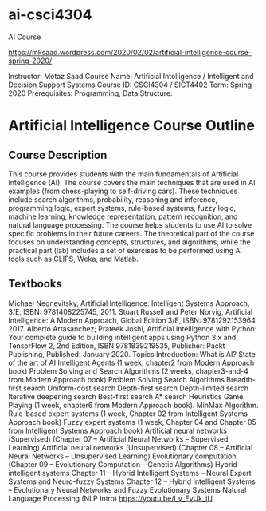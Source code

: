# ai-csci4304
AI Course 

https://mksaad.wordpress.com/2020/02/02/artificial-intelligence-course-spring-2020/ 


Instructor: Motaz Saad
Course Name: Artificial Intelligence / Intelligent and Decision Support Systems
Course ID: CSCI4304 / SICT4402
Term: Spring 2020
Prerequisites: Programming, Data Structure.

# Artificial Intelligence Course Outline

## Course Description
This course provides students with the main fundamentals of Artificial Intelligence (AI). The course covers the main techniques that are used in AI examples (from chess-playing to self-driving cars). These techniques include search algorithms, probability, reasoning and inference, programming logic, expert systems, rule-based systems, fuzzy logic, machine learning, knowledge representation, pattern recognition, and natural language processing. The course helps students to use AI to solve specific problems in their future careers. The theoretical part of the course focuses on understanding concepts, structures, and algorithms, while the practical part (lab) includes a set of exercises to be performed using AI tools such as CLIPS, Weka, and Matlab.

## Textbooks

Michael Negnevitsky, Artificial Intelligence: Intelligent Systems Approach, 3/E, ISBN: 9781408225745, 2011.
Stuart Russell and Peter Norvig, Artificial Intelligence: A Modern Approach, Global Edition 3/E, ISBN: 9781292153964, 2017.
Alberto Artasanchez; Prateek Joshi, Artificial Intelligence with Python: Your complete guide to building intelligent apps using Python 3.x and TensorFlow 2, 2nd Edition, ISBN 9781839219535, Publisher: Packt Publishing, Published: January 2020.
Topics
Introduction: What is AI?
State of the art of AI
Intelligent Agents (1 week, chapter2 from Modern Approach book)
Problem Solving and Search Algorithms (2 weeks, chapter3-and-4 from Modern Approach book)
Problem Solving
Search Algorithms
Breadth-first search
Uniform-cost search
Depth-first search
Depth-limited search
Iterative deepening search
Best-first search
A* search
Heuristics
Game Playing (1 week, chapter6 from Modern Approach book). MinMax Algorithm.
Rule-based expert systems (1 week, Chapter 02 from Intelligent Systems Approach book)
Fuzzy expert systems (1 week, Chapter 04 and Chapter 05 from Intelligent Systems Approach book)
Artificial neural networks (Supervised) (Chapter 07 – Artificial Neural Networks – Supervised Learning)
Artificial neural networks (Unsupervised) (Chapter 08 – Artificial Neural Networks – Unsupervised Learning)
Evolutionary computation (Chapter 09 – Evolutionary Computation – Genetic Algorithms)
Hybrid intelligent systems
Chapter 11 – Hybrid Intelligent Systems – Neural Expert Systems and Neuro-fuzzy Systems
Chapter 12 – Hybrid Intelligent Systems – Evolutionary Neural Networks and Fuzzy Evolutionary Systems
Natural Language Processing (NLP Intro) https://youtu.be/l_v_EvUk_iU


